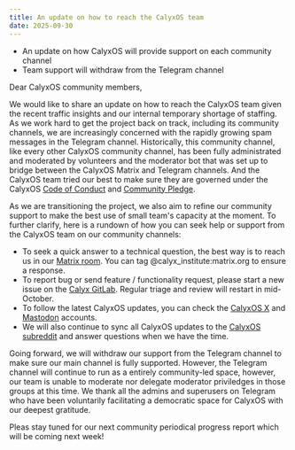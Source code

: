 ```yaml
---
title: An update on how to reach the CalyxOS team
date: 2025-09-30
---
```


* An update on how CalyxOS will provide support on each community channel
* Team support will withdraw from the Telegram channel

Dear CalyxOS community members, 

We would like to share an update on how to reach the CalyxOS team given the recent traffic insights and our internal temporary shortage of staffing. As we work hard to get the project back on track, including its community channels, we are increasingly concerned with the rapidly growing spam messages in the Telegram channel. Historically, this community channel, like every other CalyxOS community channel, has been fully administrated and moderated by volunteers and the moderator bot that was set up to bridge between the CalyxOS Matrix and Telegram channels. And the CalyxOS team tried our best to make sure they are governed under the CalyxOS [Code of Conduct](https://calyxos.org/community/code-of-conduct/) and [Community Pledge](https://calyxos.org/community/pledge/).

As we are transitioning the project, we also aim to refine our community support to make the best use of small team's capacity at the moment. To further clarify, here is a rundown of how you can seek help or support from the CalyxOS team on our community channels:
* To seek a quick answer to a technical question, the best way is to reach us in our [Matrix room](https://app.element.io/#/room/#CalyxOS:matrix.org). You can tag @calyx_institute:matrix.org to ensure a response.
* To report bug or send feature / functionality request, please start a new issue on the [Calyx GitLab](https://gitlab.com/CalyxOS/calyxos/-/issues). Regular triage and review will restart in mid-October.
* To follow the latest CalyxOS updates, you can check the [CalyxOS X](https://x.com/CalyxOS) and [Mastodon](https://fosstodon.org/@calyxos) accounts.
* We will also continue to sync all CalyxOS updates to the [CalyxOS subreddit](https://www.reddit.com/r/CalyxOS/) and answer questions when we have the time.

Going forward, we will withdraw our support from the Telegram channel to make sure our main channel is fully supported. However, the Telegram channel will continue to run as a entirely community-led space, however, our team is unable to moderate nor delegate moderator priviledges in those groups at this time. We thank all the admins and superusers on Telegram who have been voluntarily facilitating a democratic space for CalyxOS with our deepest gratitude.

Pleas stay tuned for our next community periodical progress report which will be coming next week! 
